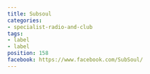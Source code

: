 ```yaml
---
title: Subsoul
categories:
- specialist-radio-and-club
tags:
- label
- label
position: 158
facebook: https://www.facebook.com/SubSoul/
---
```


